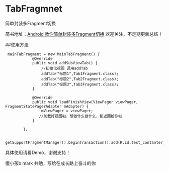 # TabFragmnet
简单封装多Fragment切换

简书地址：[Android 教你简单封装多Fragment切换](http://www.jianshu.com/p/7e1fbf12f41a)
欢迎关注，不定期更新总结！

##使用方法
`````
 mainTabFragment = new MainTabFragment() {
            @Override
            public void addSubViewTab() {
                //初始化视图 调用addTab
                addTab("标题1",Tab1Fragment.class);
                addTab("标题2",Tab2Fragment.class);
                addTab("标题3",Tab3Fragment.class);
            }

            @Override
            public void loadFinishView(ViewPager viewPager, FragmentStatePagerAdapter mAdapter) {
                mViewPager = viewPager;
               //加载好视图啦，想做什么做什么，都返回给你啦
            }

        };

        getSupportFragmentManager().beginTransaction().add(R.id.test_contanter,mainTabFragment).commit();
`````

具体使用请看Demo，谢谢支持！

傻小孩b mark
共勉，写给在成长路上奋斗的你
